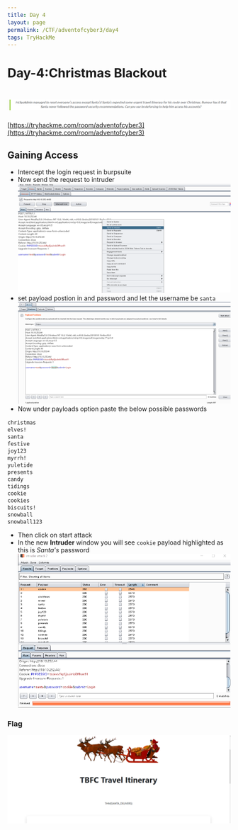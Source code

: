 ```yaml
---
title: Day 4
layout: page
permalink: /CTF/adventofcyber3/day4
tags: TryHackMe
---
```


# Day-4:Christmas Blackout
# ![front](/images/aoc3/d4/front.png)
[https://tryhackme.com/room/adventofcyber3](https://tryhackme.com/room/adventofcyber3)

## Gaining Access
* Intercept the login request in burpsuite
* Now send the request to intruder<br>
![burp](/images/aoc3/d4/burp.png)
* set payload postion in and password and let the username be `santa`<br>
![ps](/images/aoc3/d4/ps.png)
* Now under payloads option paste the below possible passwords
```
christmas
elves!
santa
festive
joy123
myrrh!
yuletide
presents
candy
tidings
cookie
cookies
biscuits!
snowball
snowball123
```
* Then click on start attack
* In the new **Intruder** window you will see `cookie` payload highlighted as this is _Santa's_ password
![sp](/images/aoc3/d4/sp.png) 

### Flag
![flag](/images/aoc3/d4/flag.png)